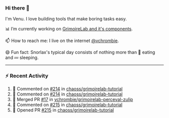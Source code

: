 ### Hi there 👋

I'm Venu. I love building tools that make boring tasks easy.

📊 I’m currently working on [GrimoireLab and it's components](https://chaoss.github.io/grimoirelab).

📫 How to reach me: I live on the internet [@vchrombie](https://www.google.co.in/search?q=vchrombie).

😄 Fun fact: Snorlax's typical day consists of nothing more than :doughnut: eating and :zzz: sleeping.

---

### :zap: Recent Activity

<!--RECENT_ACTIVITY:start-->
1. 💬 Commented on [#214](https://github.com/chaoss/grimoirelab-tutorial/issues/214#issuecomment-1284522940) in [chaoss/grimoirelab-tutorial](https://github.com/chaoss/grimoirelab-tutorial)
2. 💬 Commented on [#214](https://github.com/chaoss/grimoirelab-tutorial/issues/214#issuecomment-1284493408) in [chaoss/grimoirelab-tutorial](https://github.com/chaoss/grimoirelab-tutorial)
3. 🎉 Merged PR [#17](https://github.com/vchrombie/grimoirelab-perceval-zulip/pull/17) in [vchrombie/grimoirelab-perceval-zulip](https://github.com/vchrombie/grimoirelab-perceval-zulip)
4. 💬 Commented on [#215](https://github.com/chaoss/grimoirelab-tutorial/pull/215#issuecomment-1284488463) in [chaoss/grimoirelab-tutorial](https://github.com/chaoss/grimoirelab-tutorial)
5. 💪 Opened PR [#215](https://github.com/chaoss/grimoirelab-tutorial/pull/215) in [chaoss/grimoirelab-tutorial](https://github.com/chaoss/grimoirelab-tutorial)
<!--RECENT_ACTIVITY:end-->

<!--
**vchrombie/vchrombie** is a ✨ _special_ ✨ repository because its `README.md` (this file) appears on your GitHub profile.

Here are some ideas to get you started:

- 🔭 I’m currently working on ...
- 🌱 I’m currently learning ...
- 👯 I’m looking to collaborate on ...
- 🤔 I’m looking for help with ...
- 💬 Ask me about ...
- 📫 How to reach me: ...
- 😄 Pronouns: ...
- ⚡ Fun fact: ...
-->
